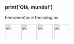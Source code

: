 ### print('Olá, mundo!')


Ferramentas e tecnologias

<img src="https://cdn.jsdelivr.net/gh/devicons/devicon/icons/python/python-original.svg" width="50" height="50"/>     <img src="https://cdn.jsdelivr.net/gh/devicons/devicon/icons/mysql/mysql-original-wordmark.svg" width="50" height="50"/>     <img src="https://cdn.jsdelivr.net/gh/devicons/devicon/icons/pycharm/pycharm-original-wordmark.svg" width="50" height="50"/>    <img src="https://cdn.jsdelivr.net/gh/devicons/devicon/icons/flask/flask-original-wordmark.svg" width="50" height="50"/>
                 

